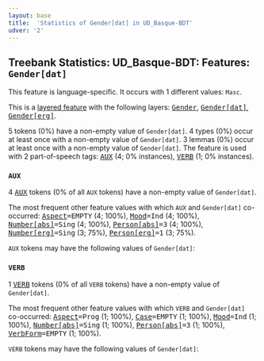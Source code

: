 ```yaml
---
layout: base
title:  'Statistics of Gender[dat] in UD_Basque-BDT'
udver: '2'
---
```


## Treebank Statistics: UD_Basque-BDT: Features: `Gender[dat]`

This feature is language-specific.
It occurs with 1 different values: `Masc`.

This is a <a href="../../u/overview/feat-layers.html">layered feature</a> with the following layers: <tt><a href="eu_bdt-feat-Gender.html">Gender</a></tt>, <tt><a href="eu_bdt-feat-Gender-dat.html">Gender[dat]</a></tt>, <tt><a href="eu_bdt-feat-Gender-erg.html">Gender[erg]</a></tt>.

5 tokens (0%) have a non-empty value of `Gender[dat]`.
4 types (0%) occur at least once with a non-empty value of `Gender[dat]`.
3 lemmas (0%) occur at least once with a non-empty value of `Gender[dat]`.
The feature is used with 2 part-of-speech tags: <tt><a href="eu_bdt-pos-AUX.html">AUX</a></tt> (4; 0% instances), <tt><a href="eu_bdt-pos-VERB.html">VERB</a></tt> (1; 0% instances).

### `AUX`

4 <tt><a href="eu_bdt-pos-AUX.html">AUX</a></tt> tokens (0% of all `AUX` tokens) have a non-empty value of `Gender[dat]`.

The most frequent other feature values with which `AUX` and `Gender[dat]` co-occurred: <tt><a href="eu_bdt-feat-Aspect.html">Aspect</a></tt><tt>=EMPTY</tt> (4; 100%), <tt><a href="eu_bdt-feat-Mood.html">Mood</a></tt><tt>=Ind</tt> (4; 100%), <tt><a href="eu_bdt-feat-Number-abs.html">Number[abs]</a></tt><tt>=Sing</tt> (4; 100%), <tt><a href="eu_bdt-feat-Person-abs.html">Person[abs]</a></tt><tt>=3</tt> (4; 100%), <tt><a href="eu_bdt-feat-Number-erg.html">Number[erg]</a></tt><tt>=Sing</tt> (3; 75%), <tt><a href="eu_bdt-feat-Person-erg.html">Person[erg]</a></tt><tt>=1</tt> (3; 75%).

`AUX` tokens may have the following values of `Gender[dat]`:


### `VERB`

1 <tt><a href="eu_bdt-pos-VERB.html">VERB</a></tt> tokens (0% of all `VERB` tokens) have a non-empty value of `Gender[dat]`.

The most frequent other feature values with which `VERB` and `Gender[dat]` co-occurred: <tt><a href="eu_bdt-feat-Aspect.html">Aspect</a></tt><tt>=Prog</tt> (1; 100%), <tt><a href="eu_bdt-feat-Case.html">Case</a></tt><tt>=EMPTY</tt> (1; 100%), <tt><a href="eu_bdt-feat-Mood.html">Mood</a></tt><tt>=Ind</tt> (1; 100%), <tt><a href="eu_bdt-feat-Number-abs.html">Number[abs]</a></tt><tt>=Sing</tt> (1; 100%), <tt><a href="eu_bdt-feat-Person-abs.html">Person[abs]</a></tt><tt>=3</tt> (1; 100%), <tt><a href="eu_bdt-feat-VerbForm.html">VerbForm</a></tt><tt>=EMPTY</tt> (1; 100%).

`VERB` tokens may have the following values of `Gender[dat]`:


